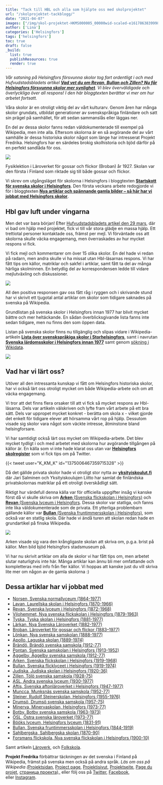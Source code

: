 ```yaml
---
title: "Tack till HBL och alla som hjälpte oss med skolprojektet"
url: "/skolprojektet-tackblogg/"
date: "2021-04-07"
images: ["/img/skol-projektet-HKMS000005_00000wid-scaled-e1617863839998.jpg"]
author: ['Lina']
categories: ['Helsingfors']
tags: ['helsingfors']
toc: true
draft: false
_build:
  list: true
  publishResources: true
  render: true
---
```


_Vår satsning på Helsingfors försvunna skolor tog fart ordentligt i och med Hufvudstadsbladets artikel **[Vad vet du om Revan, Bullan och Zillen? Nu får Helsingfors försvunna skolor mer synlighet](https://www.hbl.fi/artikel/vad-vet-du-om-revan-bullan-och-zillen-nu-far-helsingfors-forsvunna-skolor-mer-synlighet/)**. Vi blev överväldigade och överlyckliga över all respons! I den här bloggtexten berättar vi mer om hur arbetet fortsatt._

Våra skolor är en otroligt viktig del av vårt kulturarv. Genom åren har många skolor grundats, utbildat generationer av svenskspråkiga finländare och satt sin prägel på samhället, för att sedan sammanslås eller läggas ner.

En del av dessa skolor fanns redan väldokumenterade till exempel på Wikipedia, men inte alla. Eftersom skolorna är en så avgörande del av vårt samhälle är dessa historiska skolor något som länge har intresserat Projekt Fredrika. Helsingfors har en särdeles brokig skolhistoria och bjöd därför på en perfekt sandlåda för oss.

![](/2021/04/HKMS000005_00000wat.jpg)

Fysiklektion i Läroverket för gossar och flickor (Broban) år 1927. Skolan var den första i Finland som riktade sig till både gossar och flickor.

Vi skrev om utgångsläget för skolorna i Helsingfors i bloggtexten **[Startskott för svenska skolor i Helsingfors](https://projektfredrika.fi/svenska-skolor-i-helsingfors/)**. Den första veckans arbete redogjorde vi för i bloggtexten [**Nya artiklar och spännande gamla bilder – så här har vi jobbat med Helsingfors skolor**](https://projektfredrika.fi/skolor-i-helsingfors-nya-artiklar-och-gamla-bilder/).

Hbl gav luft under vingarna
---------------------------

Men det var bara början! Efter [Hufvudstadsbladets artikel den 29 mars](https://www.hbl.fi/artikel/vad-vet-du-om-revan-bullan-och-zillen-nu-far-helsingfors-forsvunna-skolor-mer-synlighet/), där vi bad om hjälp med projektet, fick vi till vår stora glädje en massa hjälp. Ett trettiotal personer kontaktade oss, främst per mejl. Vi förväntade oss att skolorna skulle väcka engagemang, men överraskades av hur mycket respons vi fick.

Vi fick mejl och kommentarer om över 15 olika skolor. En del hade vi redan på radarn, men andra skulle vi ha missat utan Hbl-läsarnas respons. Vi har fått tips om källor, matriklar och sakfel i artiklar, samt fått ta del av många härliga skolminnen. En betydlig del av korrespondensen ledde till vidare mejlutväxling och diskussioner.

![](/2021/03/HKMS000005_00000x9y-1024x642.jpg)

All den positiva responsen gav oss fått råg i ryggen och i skrivande stund har vi skrivit ett tjugotal antal artiklar om skolor som tidigare saknades på svenska på Wikipedia.  
  
Grundlistan på svenska skolor i Helsingfors innan 1977 har blivit mycket bättre och mer heltäckande. En sådan överblicksgivande lista fanns inte sedan tidigare, men nu finns den som öppen data. 

Listan på svenska skolor finns nu tillgänglig och slipas vidare i Wikipedia-artikeln [**Lista över svenskspråkiga skolor i Storhelsingfors**](https://sv.wikipedia.org/wiki/Lista_%C3%B6ver_svenskspr%C3%A5kiga_skolor_i_Storhelsingfors), samt i navrutan [**Svenska lärdomsskolor i Helsingfors innan 1977**](https://sv.wikipedia.org/wiki/Mall:Svenska_l%C3%A4rdomsskolor_i_Helsingfors_fram_till_1977) samt genom [sökning i Wikidata](https://query.wikidata.org/#%23%20svenska%20folkskolor%20%28Q513984%29%20och%20l%C3%A4roverk%20%28Q10572388%29%20i%20Helsingfors%0ASELECT%20%20%20%0A%20%20%20%3Fitem%20%0A%20%20%20%3FtypeLabel%0A%20%20%20%3F%C3%A5rtal%20%0A%20%20%20%3FitemLabel%20%0A%20%20%20%3FitemDescription%20%0A%20%20%20%3Fsmeknamn%20%0A%20%20%20%28GROUP_CONCAT%28DISTINCT%20%3Fp112label%3BSEPARATOR%3D%22%2C%20%22%29%20AS%20%3Fgrundare%29%20%0A%20%20%20%28GROUP_CONCAT%28DISTINCT%20%3Fp1366label%3BSEPARATOR%3D%22%2C%20%22%29%20AS%20%3Fersattav%29%20%0A%20%20%20%3Fbild%20%0A%20%20%20%3Fkoordinater%20%0A%20%20%20%28GROUP_CONCAT%28DISTINCT%20%3Fwpsv%3BSEPARATOR%3D%22%2C%20%22%29%20AS%20%3Fwp_sv%29%20%0A%23%20%20%20%3Frgb%20%0A%0AWHERE%20%7B%0A%20%20SERVICE%20wikibase%3Alabel%20%7B%20bd%3AserviceParam%20wikibase%3Alanguage%20%22%5BAUTO_LANGUAGE%5D%2Csv%22.%20%7D%0A%20%20VALUES%20%3Ftype%20%7Bwd%3AQ513984%20wd%3AQ10572388%7D%0A%20%20%3Fitem%20wdt%3AP31%20%3Ftype.%0A%20%20%3Fitem%20wdt%3AP131%20wd%3AQ1757.%0A%20%20%3Fitem%20wdt%3AP37%20wd%3AQ9027.%0A%20%20OPTIONAL%7B%3Fitem%20wdt%3AP18%20%3Fbild.%7D%0A%20%20OPTIONAL%7B%3Fitem%20wdt%3AP571%20%3Fp571.%7D%0A%20%20OPTIONAL%7B%3Fitem%20wdt%3AP576%20%3Fp576.%7D%0A%20%20BIND%28CONCAT%28SUBSTR%28STR%28COALESCE%28%3Fp571%2C%22%22%29%29%2C1%2C4%29%2C%22-%22%2CSUBSTR%28STR%28COALESCE%28%3Fp576%2C%22%22%29%29%2C1%2C4%29%29%20AS%20%3F%C3%A5rtal%29%0A%20%20OPTIONAL%20%7B%3Fitem%20wdt%3AP1449%20%3Fsmeknamn.%7D%0A%20%20OPTIONAL%20%7B%3Fitem%20wdt%3AP625%20%3Fkoordinater%7D%0A%20%20OPTIONAL%20%7B%3Fitem%20wdt%3AP112%20%3Fp112.%20%3Fp112%20rdfs%3Alabel%20%3Fp112label%20.%20FILTER%28lang%28%3Fp112label%29%3D%27sv%27%29%20%7D%0A%20%20OPTIONAL%20%7B%3Fitem%20wdt%3AP1366%20%3Fp1366.%20%3Fp1366%20rdfs%3Alabel%20%3Fp1366label%20.%20FILTER%28lang%28%3Fp1366label%29%3D%27sv%27%29%20%7D%0A%20%20OPTIONAL%20%7B%3Fwpsv%20schema%3Aabout%20%3Fitem%20.%20%3Fwpsv%20schema%3AisPartOf%20%3Chttps%3A%2F%2Fsv.wikipedia.org%2F%3E.%7D%0A%20%20BIND%28%20%20%20%20%0A%20%20%20%20%20%20IF%28%3Ftype%20%3D%20wd%3AQ513984%2C%20%22FF4500%22%2C%0A%20%20%20%20%20%20IF%28%3Ftype%20%3D%20wd%3AQ10572388%2C%20%220000CD%22%2C%0A%20%20%20%20%20%20%22FF00FF%22%29%29%0A%20%20%20%20%20%20%20AS%20%3Frgb%29.%0A%20%20SERVICE%20wikibase%3Alabel%20%7B%20bd%3AserviceParam%20wikibase%3Alanguage%20%22sv%2C%5BAUTO_LANGUAGE%5D%22.%20%7D%0A%7D%20%20%0AGROUP%20BY%20%3Fitem%20%3FitemLabel%20%3F%C3%A5rtal%20%3Fsmeknamn%20%3FitemDescription%20%3Fkoordinater%20%3FgrundareLabel%20%3Fbild%20%3FtypeLabel%20%3Frgb%20%0AORDER%20BY%20DESC%28%3FtypeLabel%29%20%3F%C3%A5rtal%20%0ALIMIT%202500). 

![](/2021/04/image-1024x127.png)

Vad har vi lärt oss?
--------------------

Utöver all den intressanta kunskap vi fått om Helsingfors historiska skolor, har vi också lärt oss otroligt mycket om både Wikipedia-arbete och om att väcka engagemang.

Vi tror att det finns flera orsaker till att vi fick så mycket respons av Hbl-läsarna. Dels var artikeln välskriven och lyfte fram vårt arbete på ett bra sätt. Dels var uppropet mycket konkret - berätta om skola x - vilket gjorde det enkelt för tidigare elever att hörsamma vårt rop på hjälp. Dessutom visade sig skolor vara något som väckte intresse, åtminstone bland helsingforsare.

Vi har samtidigt också lärt oss mycket om Wikipedia-arbete. Det blev mycket tydligt i och med arbetet med skolorna hur avgörande tillgången på källor är. En källa som vi inte hade klarat oss utan var **[Helsingfors skolregister](https://koulurekisteri.hel.fi/#/etsi-koulua)** som vi fick tips om på Twitter.

{{< tweet user="K_KM_K" id="1375006467359715328" >}}

Då det gällde privata skolor hade vi otroligt stor nytta av [**yksityiskoulut.fi**](http://www.yksityiskoulut.fi/yksityiskoulujenmatrikkeli/index3.htm) där Jari Salminen och Yksityiskoulujen Liitto har samlat de finländska privatskolornas matriklar på ett otroligt överskådligt sätt.

Riktigt hur värdefull denna källa var för officiella uppgifter insåg vi kanske först då vi skulle skriva om [**Arken** (Svenska flickskolan i Helsingfors)](https://sv.wikipedia.org/wiki/Svenska_flickskolan_i_Helsingfors) och [**Revan** (Svenska lyceum i Helsingfors](https://sv.wikipedia.org/wiki/Svenska_lyceum_i_Helsingfors). Dessa skolor var statliga, och fanns inte lika väldokumenterade som de privata. Ett ytterliga problembarn gällande källor var [**Bullan** (Svenska fruntimmersskolan i Helsingfors)](https://sv.wikipedia.org/wiki/Svenska_fruntimmersskolan_i_Helsingfors), som också var en statlig skola. Där hade vi ändå turen att skolan redan hade en grundartikel på finska Wikipedia.

![](/2021/04/HKMS000005_00000wb2-1-1024x735.jpg)

Arken visade sig vara den krångligaste skolan att skriva om, p.g.a. brist på källor. Men bild bjöd Helsingfors stadsmuseum på.

Vi har nu skrivit artiklar om alla de skolor vi har fått tips om, men arbetet slutar naturligtvis inte här. Många artiklar kan ännu bli mer omfattande och kompletteras med info från fler källor. Vi hoppas att kanske just du vill skriva lite mer om någon av de gamla skolorna :)

Dessa artiklar har vi jobbat med
--------------------------------

*   [Norsen, Svenska normallyceum (1864-1977)](http://sv.wikipedia.org/wiki/Svenska_normallyceum)
*   [Lavan, Laurellska skolan i Helsingfors (1870-1966)](http://sv.wikipedia.org/wiki/Laurellska_skolan_i_Helsingfors)
*   [Revan, Svenska lyceum i Helsingfors (1872-1968)](http://sv.wikipedia.org/wiki/Svenska_lyceum_i_Helsingfors)
*   [Vilohemmet, Nya svenska flickskolan i Helsingfors (1879-1963)](http://sv.wikipedia.org/wiki/Nya_svenska_flickskolan_i_Helsingfors)
*   [Tyska, Tyska skolan i Helsingfors (1881-1977)](http://sv.wikipedia.org/wiki/Tyska_skolan_i_Helsingfors)
*   [Lärkan, Nya Svenska Läroverket (1882-1977)](http://sv.wikipedia.org/wiki/Nya_Svenska_Läroverket)
*   [Broban, Läroverket för gossar och flickor (1883–1977)](http://sv.wikipedia.org/wiki/Läroverket_för_gossar_och_flickor)
*   [Lönkan, Nya svenska samskolan (1888-1977)](http://sv.wikipedia.org/wiki/Nya_svenska_samskolan)
*   [Apollo, Laguska skolan (1889-1974)](http://sv.wikipedia.org/wiki/Laguska_skolan)
*   [Brändö, Brändö svenska samskola (1912-77)](http://sv.wikipedia.org/wiki/Brändö_svenska_samskola)
*   [Pontan, Svenska samskolan i Helsingfors (1913-1952)](http://sv.wikipedia.org/wiki/Svenska_samskolan_i_Helsingfors)
*   [Åggelby, Åggelby svenska samskola (1912-77)](http://sv.wikipedia.org/wiki/Åggelby_svenska_samskola)
*   [Arken, Svenska flickskolan i Helsingfors (1919-1968)](http://sv.wikipedia.org/wiki/Svenska_flickskolan_i_Helsingfors)
*   [Bullan, Svenska flicklyceet i Helsingfors (1919-1974)](http://sv.wikipedia.org/wiki/Svenska_flicklyceet_i_Helsingfors)
*   [Judiska, Judiska skolan i Helsingfors (1920-36)](http://sv.wikipedia.org/wiki/Judiska_skolan_i_Helsingfors)
*   [Zillen, Tölö svenska samskola (1928-75)](http://sv.wikipedia.org/wiki/Tölö_svenska_samskola)
*   [ASL, Andra svenska lyceum (1930-1977)](http://sv.wikipedia.org/wiki/Andra_svenska_lyceum)
*   [Aftis, Svenska aftonläroverket i Helsingfors (1947-1977)](http://sv.wikipedia.org/wiki/Svenska_aftonläroverket_i_Helsingfors)
*   [Muncca, Munksnäs svenska samskola (1952-77)](http://sv.wikipedia.org/wiki/Munksnäs_svenska_samskola)
*   [Steiner, Rudolf Steinerskolan, Helsingfors (1955-1976)](http://sv.wikipedia.org/wiki/Rudolf_Steinerskolan,_Helsingfors)
*   [Drumsö, Drumsö svenska samskola (1957-75)](http://sv.wikipedia.org/wiki/Drumsö_svenska_samskola)
*   [Minerva, Minervaskolan, Helsingfors (1973-77)](http://sv.wikipedia.org/wiki/Minervaskolan,_Helsingfors)
*   [Botby, Botby svenska samskola (1963-1973)](http://sv.wikipedia.org/wiki/Botby_svenska_samskola)
*   [ÖSL, Östra svenska läroverket (1973-77)](http://sv.wikipedia.org/wiki/Östra_svenska_läroverket)
*   [Bööks lyceum, Helsingfors lyceum (1831-91)](http://sv.wikipedia.org/wiki/Helsingfors_lyceum,_Helsingfors)
*   [Bullan, Svenska fruntimmersskolan i Helsingfors (1844-1919)](http://sv.wikipedia.org/wiki/Svenska_fruntimmersskolan_i_Helsingfors)
*   [Sahlbergska, Sahlbergska skolan (1870-90)](http://sv.wikipedia.org/wiki/Sahlbergska_skolan)
*   [Forsmans flickskola, Nya svenska flickskolan i Helsingfors (1900-10)](http://sv.wikipedia.org/wiki/Nya_svenska_flickskolan_i_Helsingfors)

Samt artikeln [Läroverk](https://sv.wikipedia.org/wiki/L%C3%A4roverk), och [Folkskola](https://sv.wikipedia.org/wiki/Folkskola).

**Projekt Fredrika** förbättrar täckningen av det svenska i Finland på Wikipedia, främst på svenska men också på andra språk. _Läs om oss på Wikipedia (_[Projektsidan](https://sv.wikipedia.org/wiki/Wikipedia:Projekt_Fredrika), [Project page](https://en.wikipedia.org/wiki/Wikipedia:Projekt_Fredrika), [Projektisivut](https://fi.wikipedia.org/wiki/Wikipedia:Projekt_Fredrika), [Projektseite](https://de.wikipedia.org/wiki/Wikipedia:Projekt_Fredrika), [Page du projet](https://fr.wikipedia.org/wiki/Wikipedia:Projekt_Fredrika), [страница проекта](https://ru.wikipedia.org/wiki/Wikipedia:Projekt_Fredrika))_ eller följ oss på [Twitter](https://twitter.com/projektfredrika), [Facebook](https://www.facebook.com/projektfredrika/), eller [Instagram](http://instagram.com/projektfredrika).